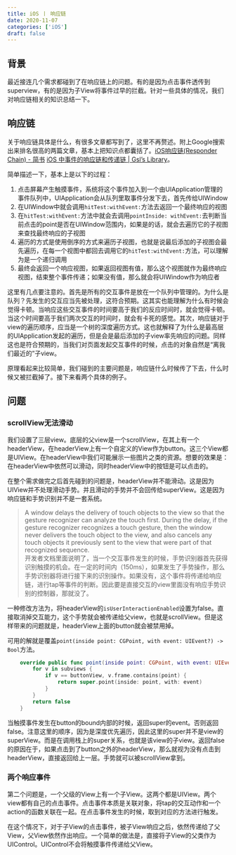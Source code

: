 ```yaml
---
title: iOS 丨 响应链
date: 2020-11-07
categories: ['iOS']
draft: false
---
```


## 背景
最近接连几个需求都碰到了在响应链上的问题。有的是因为点击事件透传到superview，有的是因为子View将事件过早的拦截。针对一些具体的情况，我们对响应链相关的知识总结一下。

## 响应链
关于响应链具体是什么，有很多文章都写到了，这里不再赘述。附上Google搜索出来排名很高的两篇文章，基本上把知识点都囊括了。[iOS响应链(Responder Chain) - 简书](https://www.jianshu.com/p/4155c9ffe1a8)
[iOS 中事件的响应链和传递链 | Gsl’s Library](https://gsl201600.github.io/2019/12/25/iOS%E4%B8%AD%E4%BA%8B%E4%BB%B6%E7%9A%84%E5%93%8D%E5%BA%94%E9%93%BE%E5%92%8C%E4%BC%A0%E9%80%92%E9%93%BE/)。

简单描述一下，基本上是以下的过程：
1. 点击屏幕产生触摸事件，系统将这个事件加入到一个由UIApplication管理的事件队列中，UIApplication会从队列里取事件分发下去，首先传给UIWindow
2. 在UIWindow中就会调用`hitTest:withEvent:`方法去返回一个最终响应的视图
3. 在`hitTest:withEvent:`方法中就会去调用`pointInside: withEvent:`去判断当前点击的point是否在UIWindow范围内，如果是的话，就会去遍历它的子视图来查找最终响应的子视图
4. 遍历的方式是使用倒序的方式来遍历子视图，也就是说最后添加的子视图会最先遍历，在每一个视图中都回去调用它的`hitTest:withEvent:`方法，可以理解为是一个递归调用
5. 最终会返回一个响应视图，如果返回视图有值，那么这个视图就作为最终响应视图，结束整个事件传递；如果没有值，那么就会将UIWindow作为响应者

这里有几点要注意的。首先是所有的交互事件是放在一个队列中管理的。为什么是队列？先发生的交互应当先被处理，这符合预期。这其实也能理解为什么有时候会觉得卡顿。当响应这些交互事件的时间要高于我们的反应时间时，就会觉得卡顿。当这个时间要高于我们两次交互的时间时，就会有卡死的感觉。其次，响应链对于view的遍历顺序，应当是一个树的深度遍历方式。这也就解释了为什么是最高层的UIApplication发起的遍历，但是会是最后添加的子view率先响应的问题。同样这也是符合预期的，当我们对页面发起交互事件的时候，点击的对象自然是“离我们最近的”子view。

原理看起来比较简单，我们碰到的主要问题是，响应链什么时候传了下去，什么时候又被拦截掉了。接下来看两个具体的例子。

## 问题
### scrollView无法滑动
我们设置了三层view。底层的父view是一个scrollView，在其上有一个headerView，在headerView上有一个自定义的View作为button。这三个View都是UIView。在headerView中我们可能展示一些图片之类的资源。想要的效果是：在headerView中依然可以滑动，同时headerView中的按钮是可以点击的。

在整个需求做完之后首先碰到的问题是，headerView并不能滑动。这是因为UIView并不处理滑动手势。并且滑动的手势并不会回传给superView。这是因为响应链和手势识别并不是一套系统。
> A window delays the delivery of touch objects to the view so that the gesture recognizer can analyze the touch first. During the delay, if the gesture recognizer recognizes a touch gesture, then the window never delivers the touch object to the view, and also cancels any touch objects it previously sent to the view that were part of that recognized sequence.  
开发者文档里面说明了，当一个交互事件发生的时候，手势识别器首先获得识别触摸的机会。在一定的时间内（150ms），如果发生了手势操作，那么手势识别器将进行接下来的识别操作。如果没有，这个事件将传递给响应链，进行tap等事件的判断。因此要是直接交互的view里面没有响应手势识别的控制器，那就没了。

一种修改方法为，将headerView的`isUserInteractionEnabled`设置为false。直接取消掉交互能力，这个手势就会被传递给父view，也就是scrollView。但是这样带来的问题就是，headerView上面的button就会被禁用掉。

可用的解就是覆盖`point(inside point: CGPoint, with event: UIEvent?) -> Bool`方法。
```swift
    override public func point(inside point: CGPoint, with event: UIEvent?) -> Bool {
        for v in subviews {
            if v == buttonView, v.frame.contains(point) {
                return super.point(inside: point, with: event)
            }
        }
        return false
    }
```
当触摸事件发生在button的bound内部的时候，返回super的event。否则返回false。注意这里的顺序，因为是深度优先遍历，因此这里的super并不是view的superView。而是在调用栈上的super关系，也就是该view的子view。返回false的原因在于，如果点击到了button之外的headerView，那么就视为没有点击到headerView，直接返回给上一层。手势就可以被scrollView拿到。

### 两个响应事件
第二个问题是，一个父级的View上有一个子View。这两个都是UIView。两个view都有自己的点击事件。点击事件本质是关联对象，将tap的交互动作和一个action的函数关联在一起。在点击事件发生的时候，取到对应的方法进行触发。

在这个情况下，对于子View的点击事件，被子View响应之后，依然传递给了父View，父View依然作出响应。一个简单的做法是，直接将子View的父类作为UIControl。UIControl不会将触摸事件传递给父View。









